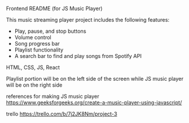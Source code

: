 Frontend README (for JS Music Player)

This music streaming player project includes the following features:
- Play, pause, and stop buttons
- Volume control
- Song progress bar
- Playlist functionality
- A search bar to find and play songs from Spotify API

HTML, CSS, JS, React

Playlist portion will be on the left side of the screen while JS music player will be on the right side

references for making JS music player
https://www.geeksforgeeks.org/create-a-music-player-using-javascript/

trello
https://trello.com/b/7j2JK8Nm/project-3
